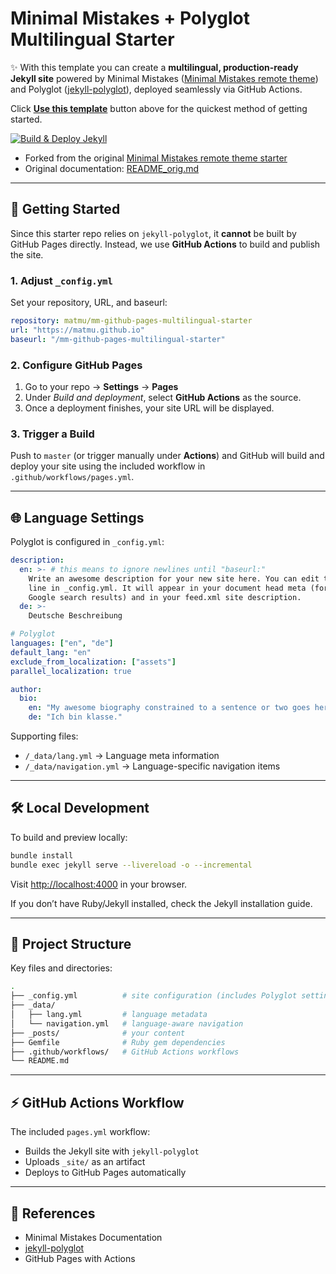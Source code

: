 # Minimal Mistakes + Polyglot Multilingual Starter


✨ With this template you can create a **multilingual, production-ready Jekyll site** powered by Minimal Mistakes ([Minimal Mistakes remote theme](https://github.com/mmistakes/minimal-mistakes)) and Polyglot ([jekyll-polyglot](https://github.com/untra/polyglot)), deployed seamlessly via GitHub Actions.

Click [**Use this template**](https://github.com/matmu/mm-github-pages-multilingual-starter/generate) button above for the quickest method of getting started.

[![Build & Deploy Jekyll](https://github.com/matmu/mm-github-pages-multilingual-starter/actions/workflows/pages.yml/badge.svg)](https://github.com/matmu/mm-github-pages-multilingual-starter/actions/workflows/pages.yml)

- Forked from the original [Minimal Mistakes remote theme starter](https://github.com/mmistakes/mm-github-pages-starter)  
- Original documentation: [README_orig.md](README_orig.md)   

---

## 🚀 Getting Started
Since this starter repo relies on `jekyll-polyglot`, it **cannot** be built by GitHub Pages directly. Instead, we use **GitHub Actions** to build and publish the site.

### 1. Adjust `_config.yml`
Set your repository, URL, and baseurl:

```yaml
repository: matmu/mm-github-pages-multilingual-starter
url: "https://matmu.github.io"
baseurl: "/mm-github-pages-multilingual-starter"
```

### 2. Configure GitHub Pages
1.  Go to your repo → **Settings** → **Pages**
2.  Under *Build and deployment*, select **GitHub Actions** as the source.
3.  Once a deployment finishes, your site URL will be displayed.

### 3. Trigger a Build
Push to `master` (or trigger manually under **Actions**) and GitHub will build and deploy your site using the included workflow in `.github/workflows/pages.yml`.

---

## 🌐 Language Settings
Polyglot is configured in `_config.yml`:

```yaml
description:
  en: >- # this means to ignore newlines until "baseurl:"
    Write an awesome description for your new site here. You can edit this
    line in _config.yml. It will appear in your document head meta (for
    Google search results) and in your feed.xml site description.
  de: >-
    Deutsche Beschreibung

# Polyglot
languages: ["en", "de"]
default_lang: "en"
exclude_from_localization: ["assets"]
parallel_localization: true

author:
  bio:
    en: "My awesome biography constrained to a sentence or two goes here."
    de: "Ich bin klasse."
```

Supporting files:
-   `/_data/lang.yml` → Language meta information
-   `/_data/navigation.yml` → Language-specific navigation items

---

## 🛠 Local Development
To build and preview locally:

```bash
bundle install
bundle exec jekyll serve --livereload -o --incremental
```

Visit [http://localhost:4000](http://localhost:4000) in your browser.

If you don’t have Ruby/Jekyll installed, check the Jekyll installation guide.

---

## 📂 Project Structure
Key files and directories:

```bash
.
├── _config.yml          # site configuration (includes Polyglot settings)
├── _data/
│   ├── lang.yml         # language metadata
│   └── navigation.yml   # language-aware navigation
├── _posts/              # your content
├── Gemfile              # Ruby gem dependencies
├── .github/workflows/   # GitHub Actions workflows
└── README.md
```

---

## ⚡ GitHub Actions Workflow
The included `pages.yml` workflow:

-   Builds the Jekyll site with `jekyll-polyglot`
-   Uploads `_site/` as an artifact
-   Deploys to GitHub Pages automatically

---

## 📖 References
-   Minimal Mistakes Documentation
-   [jekyll-polyglot](https://github.com/untra/polyglot)
-   GitHub Pages with Actions
